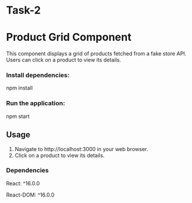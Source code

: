 # Task-2
# Product Grid Component

This component displays a grid of products fetched from a fake store API. Users can click on a product to view its details.

### Install dependencies:
npm install
### Run the application:
npm start

## Usage

1. Navigate to http://localhost:3000 in your web browser.
2. Click on a product to view its details.

### Dependencies

React: ^16.0.0

React-DOM: ^16.0.0


